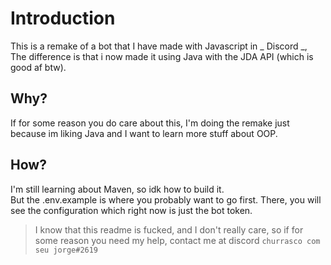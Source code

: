 # Introduction
This is a remake of a bot that I have made with Javascript in _ Discord _, 
The difference is that i now made it using Java with the JDA API (which is good af btw).

## Why?
If for some reason you do care about this, I'm doing the remake just because im liking Java 
and I want to learn more stuff about OOP.

## How?
I'm still learning about Maven, so idk how to build it. <br>
But the .env.example is where you probably want to go first. There, you will see the configuration
which right now is just the bot token.

<!--TODO ADD MANAGER GUIDE -->

> I know that this readme is fucked, and I don't really care, so if for some reason you need my help, contact me at discord `churrasco com seu jorge#2619` 
